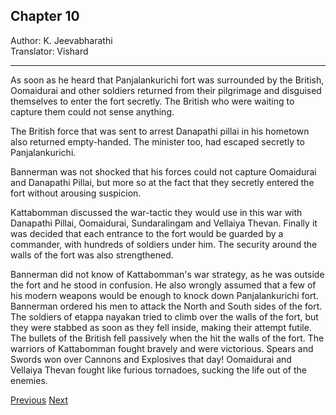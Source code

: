 ## Chapter 10
Author: K. Jeevabharathi  
Translator: Vishard

---

As soon as he heard that Panjalankurichi fort was surrounded by the British, Oomaidurai and other soldiers returned from their pilgrimage and disguised themselves to enter the fort secretly. The British who were waiting to capture them could not sense anything.

The British force that was sent to arrest Danapathi pillai in his hometown also returned empty-handed. The minister too, had escaped secretly to Panjalankurichi. 

Bannerman was not shocked that his forces could not capture Oomaidurai and Danapathi Pillai, but more so at the fact that they secretly entered the fort without arousing suspicion.

Kattabomman discussed the war-tactic they would use in this war with Danapathi Pillai, Oomaidurai, Sundaralingam and Vellaiya Thevan. Finally it was decided that each entrance to the fort would be guarded by a commander, with hundreds of soldiers under him. The security around the walls of the fort was also strengthened. 

Bannerman did not know of Kattabomman's war strategy, as he was outside the fort and he stood in confusion. He also wrongly assumed that a few of his modern weapons would be enough to knock down Panjalankurichi fort. Bannerman ordered his men to attack the North and South sides of the fort. The soldiers of etappa nayakan tried to climb over the walls of the fort, but they were stabbed as soon as they fell inside, making their attempt futile. The bullets of the British fell passively when the hit the walls of the fort. The warriors of Kattabomman fought bravely and were victorious. Spears and Swords won over Cannons and Explosives that day! Oomaidurai and Vellaiya Thevan fought like furious tornadoes, sucking the life out of the enemies. 

<span class="prev">[Previous](./chapter-9.md)</span>
<span class="next">[Next](./chapter-11.md)</span>